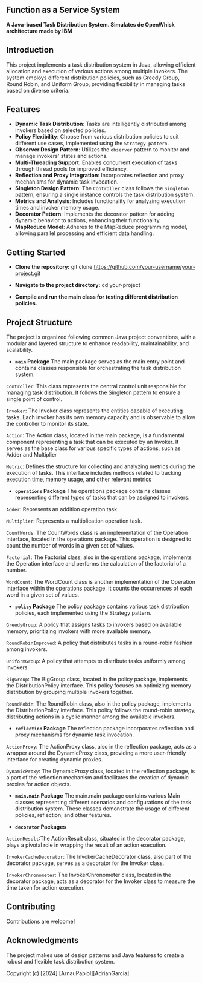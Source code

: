 ## Function as a Service System

**A Java-based Task Distribution System. Simulates de OpenWhisk architecture made by IBM**


## Introduction

This project implements a task distribution system in Java, allowing efficient allocation and execution of various actions among multiple invokers. The system employs different distribution policies, such as Greedy Group, Round Robin, and Uniform Group, providing flexibility in managing tasks based on diverse criteria.

## Features

- **Dynamic Task Distribution**: Tasks are intelligently distributed among invokers based on selected policies.
- **Policy Flexibility**: Choose from various distribution policies to suit different use cases, implemented using the `Strategy pattern`.
- **Observer Design Pattern**: Utilizes the `observer` pattern to monitor and manage invokers' states and actions.
- **Multi-Threading Support**: Enables concurrent execution of tasks through thread pools for improved efficiency.
- **Reflection and Proxy Integration**: Incorporates reflection and proxy mechanisms for dynamic task invocation.
- **Singleton Design Pattern**: The `Controller` class follows the `Singleton` pattern, ensuring a single instance controls the task distribution system.
- **Metrics and Analysis**: Includes functionality for analyzing execution times and invoker memory usage.
- **Decorator Pattern**: Implements the decorator pattern for adding dynamic behavior to actions, enhancing their functionality.
- **MapReduce Model**: Adheres to the MapReduce programming model, allowing parallel processing and efficient data handling.


## Getting Started
- **Clone the repository:**
git clone https://github.com/your-username/your-project.git

- **Navigate to the project directory:**
cd your-project

- **Compile and run the main class for testing different distribution policies.**

## Project Structure
The project is organized following common Java project conventions, with a modular and layered structure to enhance readability, maintainability, and scalability.

- **`main` Package**
The main package serves as the main entry point and contains classes responsible for orchestrating the task distribution system.

`Controller`: This class represents the central control unit responsible for managing task distribution. It follows the Singleton pattern to ensure a single point of control.

`Invoker`: The Invoker class represents the entities capable of executing tasks. Each invoker has its own memory capacity and is observable to allow the controller to monitor its state.

`Action`: The Action class, located in the main package, is a fundamental component representing a task that can be executed by an Invoker. It serves as the base class for various specific types of actions, such as Adder and Multiplier

`Metric`: Defines the structure for collecting and analyzing metrics during the execution of tasks. This interface includes methods related to tracking execution time, memory usage, and other relevant metrics

- **`operations` Package**
The operations package contains classes representing different types of tasks that can be assigned to invokers.

`Adder`: Represents an addition operation task.

`Multiplier`: Represents a multiplication operation task.

`CountWords`: The CountWords class is an implementation of the Operation interface, located in the operations package. This operation is designed to count the number of words in a given set of values.

`Factorial`: The Factorial class, also in the operations package, implements the Operation interface and performs the calculation of the factorial of a number. 

`WordCount`: The WordCount class is another implementation of the Operation interface within the operations package. It counts the occurrences of each word in a given set of values.

- **`policy` Package**
The policy package contains various task distribution policies, each implemented using the Strategy pattern.

`GreedyGroup`: A policy that assigns tasks to invokers based on available memory, prioritizing invokers with more available memory.

`RoundRobinImproved`: A policy that distributes tasks in a round-robin fashion among invokers.

`UniformGroup`: A policy that attempts to distribute tasks uniformly among invokers.

`BigGroup`: The BigGroup class, located in the policy package, implements the DistributionPolicy interface. This policy focuses on optimizing memory distribution by grouping multiple invokers together.

`RoundRobin`: The RoundRobin class, also in the policy package, implements the DistributionPolicy interface. This policy follows the round-robin strategy, distributing actions in a cyclic manner among the available invokers.

- **`reflection` Package**
The reflection package incorporates reflection and proxy mechanisms for dynamic task invocation.

`ActionProxy`: The ActionProxy class, also in the reflection package, acts as a wrapper around the DynamicProxy class, providing a more user-friendly interface for creating dynamic proxies.

`DynamicProxy`: The DynamicProxy class, located in the reflection package, is a part of the reflection mechanism and facilitates the creation of dynamic proxies for action objects. 

- **`main.main` Package**
The main.main package contains various Main classes representing different scenarios and configurations of the task distribution system. These classes demonstrate the usage of different policies, reflection, and other features.

- **`decorator` Packages**

`ActionResult`:The ActionResult class, situated in the decorator package, plays a pivotal role in wrapping the result of an action execution.

`InvokerCacheDecorator`: The InvokerCacheDecorator class, also part of the decorator package, serves as a decorator for the Invoker class.

`InvokerChronometer`: The InvokerChronometer class, located in the decorator package, acts as a decorator for the Invoker class to measure the time taken for action execution.

## Contributing

Contributions are welcome!

## Acknowledgments
The project makes use of design patterns and Java features to create a robust and flexible task distribution system.

Copyright (c) [2024] [ArnauPapiol][AdrianGarcia]